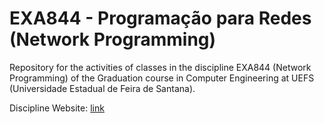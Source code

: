 # EXA844 - Programação para Redes (Network Programming)

Repository for the activities of classes in the discipline EXA844 (Network Programming) of the Graduation course in Computer Engineering at UEFS (Universidade Estadual de Feira de Santana).

Discipline Website: [link](https://sites.google.com/a/ecomp.uefs.br/joao/home/courses/exa844)
